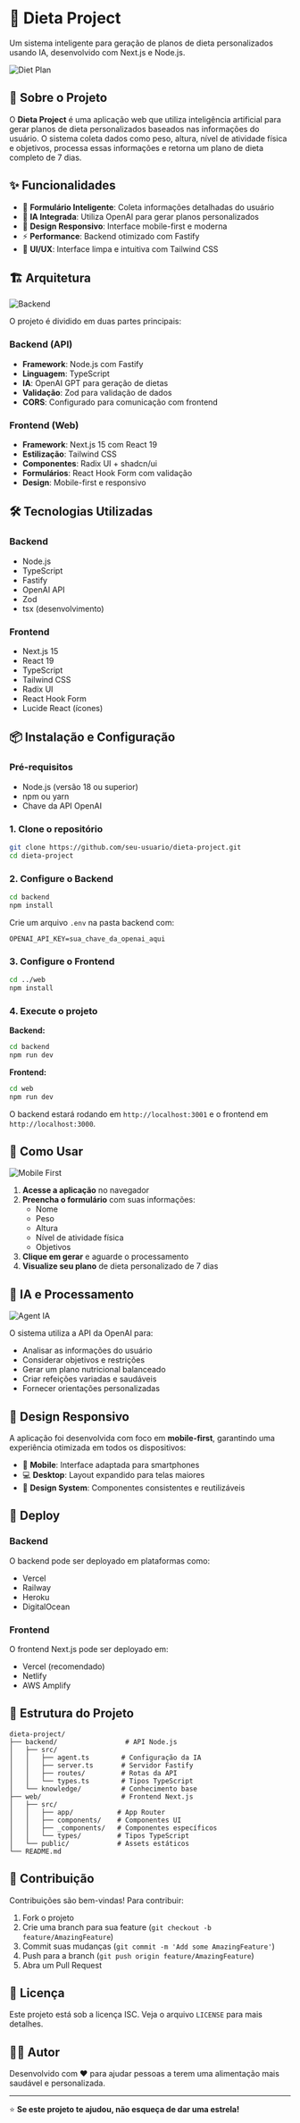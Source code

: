 # 🥗 Dieta Project

Um sistema inteligente para geração de planos de dieta personalizados usando IA, desenvolvido com Next.js e Node.js.

![Diet Plan](web/public/Diet-Plan.png)

## 🚀 Sobre o Projeto

O **Dieta Project** é uma aplicação web que utiliza inteligência artificial para gerar planos de dieta personalizados baseados nas informações do usuário. O sistema coleta dados como peso, altura, nível de atividade física e objetivos, processa essas informações e retorna um plano de dieta completo de 7 dias.

## ✨ Funcionalidades

- 📝 **Formulário Inteligente**: Coleta informações detalhadas do usuário
- 🤖 **IA Integrada**: Utiliza OpenAI para gerar planos personalizados
- 📱 **Design Responsivo**: Interface mobile-first e moderna
- ⚡ **Performance**: Backend otimizado com Fastify
- 🎨 **UI/UX**: Interface limpa e intuitiva com Tailwind CSS

## 🏗️ Arquitetura

![Backend](web/public/Backend.png)

O projeto é dividido em duas partes principais:

### Backend (API)
- **Framework**: Node.js com Fastify
- **Linguagem**: TypeScript
- **IA**: OpenAI GPT para geração de dietas
- **Validação**: Zod para validação de dados
- **CORS**: Configurado para comunicação com frontend

### Frontend (Web)
- **Framework**: Next.js 15 com React 19
- **Estilização**: Tailwind CSS
- **Componentes**: Radix UI + shadcn/ui
- **Formulários**: React Hook Form com validação
- **Design**: Mobile-first e responsivo

## 🛠️ Tecnologias Utilizadas

### Backend
- Node.js
- TypeScript
- Fastify
- OpenAI API
- Zod
- tsx (desenvolvimento)

### Frontend
- Next.js 15
- React 19
- TypeScript
- Tailwind CSS
- Radix UI
- React Hook Form
- Lucide React (ícones)

## 📦 Instalação e Configuração

### Pré-requisitos
- Node.js (versão 18 ou superior)
- npm ou yarn
- Chave da API OpenAI

### 1. Clone o repositório
```bash
git clone https://github.com/seu-usuario/dieta-project.git
cd dieta-project
```

### 2. Configure o Backend
```bash
cd backend
npm install
```

Crie um arquivo `.env` na pasta backend com:
```env
OPENAI_API_KEY=sua_chave_da_openai_aqui
```

### 3. Configure o Frontend
```bash
cd ../web
npm install
```

### 4. Execute o projeto

**Backend:**
```bash
cd backend
npm run dev
```

**Frontend:**
```bash
cd web
npm run dev
```

O backend estará rodando em `http://localhost:3001` e o frontend em `http://localhost:3000`.

## 🎯 Como Usar

![Mobile First](web/public/Mobile-first.png)

1. **Acesse a aplicação** no navegador
2. **Preencha o formulário** com suas informações:
   - Nome
   - Peso
   - Altura
   - Nível de atividade física
   - Objetivos
3. **Clique em gerar** e aguarde o processamento
4. **Visualize seu plano** de dieta personalizado de 7 dias

## 🤖 IA e Processamento

![Agent IA](web/public/Agent-IA-generate.png)

O sistema utiliza a API da OpenAI para:
- Analisar as informações do usuário
- Considerar objetivos e restrições
- Gerar um plano nutricional balanceado
- Criar refeições variadas e saudáveis
- Fornecer orientações personalizadas

## 📱 Design Responsivo

A aplicação foi desenvolvida com foco em **mobile-first**, garantindo uma experiência otimizada em todos os dispositivos:

- 📱 **Mobile**: Interface adaptada para smartphones
- 💻 **Desktop**: Layout expandido para telas maiores
- 🎨 **Design System**: Componentes consistentes e reutilizáveis

## 🚀 Deploy

### Backend
O backend pode ser deployado em plataformas como:
- Vercel
- Railway
- Heroku
- DigitalOcean

### Frontend
O frontend Next.js pode ser deployado em:
- Vercel (recomendado)
- Netlify
- AWS Amplify

## 📁 Estrutura do Projeto

```
dieta-project/
├── backend/                 # API Node.js
│   ├── src/
│   │   ├── agent.ts        # Configuração da IA
│   │   ├── server.ts       # Servidor Fastify
│   │   ├── routes/         # Rotas da API
│   │   └── types.ts        # Tipos TypeScript
│   └── knowledge/          # Conhecimento base
├── web/                    # Frontend Next.js
│   ├── src/
│   │   ├── app/           # App Router
│   │   ├── components/    # Componentes UI
│   │   ├── _components/   # Componentes específicos
│   │   └── types/         # Tipos TypeScript
│   └── public/            # Assets estáticos
└── README.md
```

## 🤝 Contribuição

Contribuições são bem-vindas! Para contribuir:

1. Fork o projeto
2. Crie uma branch para sua feature (`git checkout -b feature/AmazingFeature`)
3. Commit suas mudanças (`git commit -m 'Add some AmazingFeature'`)
4. Push para a branch (`git push origin feature/AmazingFeature`)
5. Abra um Pull Request

## 📄 Licença

Este projeto está sob a licença ISC. Veja o arquivo `LICENSE` para mais detalhes.

## 👨‍💻 Autor

Desenvolvido com ❤️ para ajudar pessoas a terem uma alimentação mais saudável e personalizada.

---

⭐ **Se este projeto te ajudou, não esqueça de dar uma estrela!**

